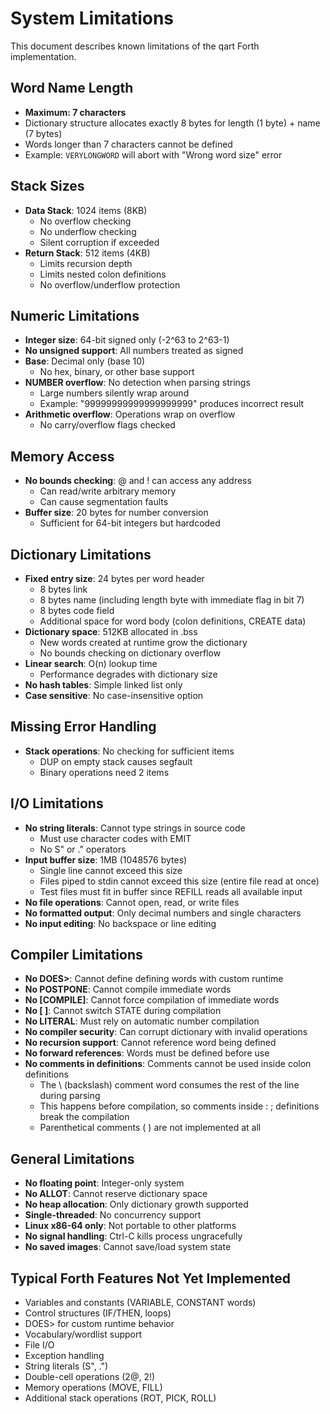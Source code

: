 # System Limitations

This document describes known limitations of the qart Forth implementation.

## Word Name Length
- **Maximum: 7 characters**
- Dictionary structure allocates exactly 8 bytes for length (1 byte) + name (7 bytes)
- Words longer than 7 characters cannot be defined
- Example: `VERYLONGWORD` will abort with "Wrong word size" error

## Stack Sizes
- **Data Stack**: 1024 items (8KB)
  - No overflow checking
  - No underflow checking
  - Silent corruption if exceeded
- **Return Stack**: 512 items (4KB)
  - Limits recursion depth
  - Limits nested colon definitions
  - No overflow/underflow protection

## Numeric Limitations
- **Integer size**: 64-bit signed only (-2^63 to 2^63-1)
- **No unsigned support**: All numbers treated as signed
- **Base**: Decimal only (base 10)
  - No hex, binary, or other base support
- **NUMBER overflow**: No detection when parsing strings
  - Large numbers silently wrap around
  - Example: "99999999999999999999" produces incorrect result
- **Arithmetic overflow**: Operations wrap on overflow
  - No carry/overflow flags checked

## Memory Access
- **No bounds checking**: @ and ! can access any address
  - Can read/write arbitrary memory
  - Can cause segmentation faults
- **Buffer size**: 20 bytes for number conversion
  - Sufficient for 64-bit integers but hardcoded

## Dictionary Limitations  
- **Fixed entry size**: 24 bytes per word header
  - 8 bytes link
  - 8 bytes name (including length byte with immediate flag in bit 7)
  - 8 bytes code field
  - Additional space for word body (colon definitions, CREATE data)
- **Dictionary space**: 512KB allocated in .bss
  - New words created at runtime grow the dictionary
  - No bounds checking on dictionary overflow
- **Linear search**: O(n) lookup time
  - Performance degrades with dictionary size
- **No hash tables**: Simple linked list only
- **Case sensitive**: No case-insensitive option

## Missing Error Handling
- **Stack operations**: No checking for sufficient items
  - DUP on empty stack causes segfault
  - Binary operations need 2 items

## I/O Limitations
- **No string literals**: Cannot type strings in source code
  - Must use character codes with EMIT
  - No S" or ." operators
- **Input buffer size**: 1MB (1048576 bytes)
  - Single line cannot exceed this size
  - Files piped to stdin cannot exceed this size (entire file read at once)
  - Test files must fit in buffer since REFILL reads all available input
- **No file operations**: Cannot open, read, or write files
- **No formatted output**: Only decimal numbers and single characters
- **No input editing**: No backspace or line editing

## Compiler Limitations
- **No DOES>**: Cannot define defining words with custom runtime
- **No POSTPONE**: Cannot compile immediate words
- **No [COMPILE]**: Cannot force compilation of immediate words
- **No [ ]**: Cannot switch STATE during compilation
- **No LITERAL**: Must rely on automatic number compilation
- **No compiler security**: Can corrupt dictionary with invalid operations
- **No recursion support**: Cannot reference word being defined
- **No forward references**: Words must be defined before use
- **No comments in definitions**: Comments cannot be used inside colon definitions
  - The \ (backslash) comment word consumes the rest of the line during parsing
  - This happens before compilation, so comments inside : ; definitions break the compilation
  - Parenthetical comments ( ) are not implemented at all

## General Limitations
- **No floating point**: Integer-only system
- **No ALLOT**: Cannot reserve dictionary space
- **No heap allocation**: Only dictionary growth supported
- **Single-threaded**: No concurrency support
- **Linux x86-64 only**: Not portable to other platforms
- **No signal handling**: Ctrl-C kills process ungracefully
- **No saved images**: Cannot save/load system state

## Typical Forth Features Not Yet Implemented
- Variables and constants (VARIABLE, CONSTANT words)
- Control structures (IF/THEN, loops)
- DOES> for custom runtime behavior
- Vocabulary/wordlist support
- File I/O
- Exception handling
- String literals (S", .")
- Double-cell operations (2@, 2!)
- Memory operations (MOVE, FILL)
- Additional stack operations (ROT, PICK, ROLL)